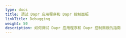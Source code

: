 ```yaml
---
type: docs
title: 调试 Dapr 应用程序和 Dapr 控制面板
linkTitle: Debugging
weight: 50
description: 如何调试 Dapr 应用程序和 Dapr 控制面板的指南
---
```

